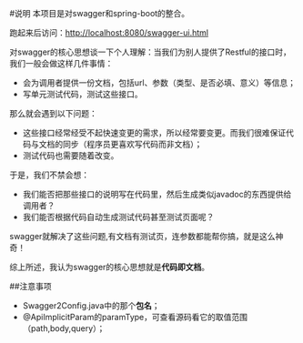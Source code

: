 #说明
本项目是对swagger和spring-boot的整合。

跑起来后访问：[http://localhost:8080/swagger-ui.html](http://localhost:8080/swagger-ui.html)

对swagger的核心思想谈一下个人理解：当我们为别人提供了Restful的接口时，我们一般会做这样几件事情：
- 会为调用者提供一份文档，包括url、参数（类型、是否必填、意义）等信息；
- 写单元测试代码，测试这些接口。

那么就会遇到以下问题：
- 这些接口经常经受不起快速变更的需求，所以经常要变更。而我们很难保证代码与文档的同步（程序员更喜欢写代码而非文档）；
- 测试代码也需要随着改变。

于是，我们不禁会想：
- 我们能否把那些接口的说明写在代码里，然后生成类似javadoc的东西提供给调用者？
- 我们能否根据代码自动生成测试代码甚至测试页面呢？

swagger就解决了这些问题,有文档有测试页，连参数都能帮你搞，就是这么神奇！

综上所述，我认为swagger的核心思想就是**代码即文档**。

##注意事项
- Swagger2Config.java中的那个**包名**；
- @ApiImplicitParam的paramType，可查看源码看它的取值范围（path,body,query）；


